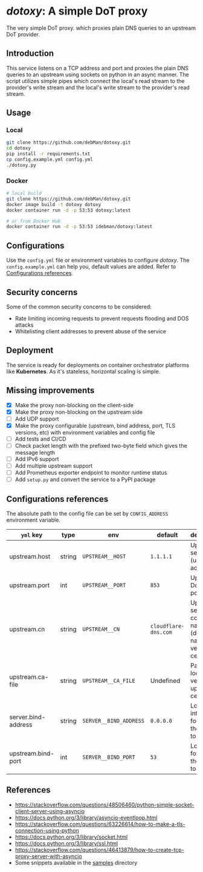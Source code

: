 # *dotoxy*: A simple DoT proxy

The very simple DoT proxy. which proxies plain DNS queries to an upstream DoT
provider.

## Introduction

This service listens on a TCP address and port and proxies the plain DNS
queries to an upstream using sockets on python in an async manner. The script
utilizes simple pipes which connect the local's read stream to the provider's
write stream and the local's write stream to the provider's read stream.

## Usage

### Local

``` bash
git clone https://github.com/debMan/dotoxy.git
cd dotoxy
pip install -r requirements.txt
cp config.example.yml config.yml
./dotoxy.py
```

### Docker

``` bash
# local build
git clone https://github.com/debMan/dotoxy.git
docker image build -t dotoxy dotoxy
docker container run -d -p 53:53 dotoxy:latest

# or from Docker Hub
docker container run -d -p 53:53 idebman/dotoxy:latest
```

## Configurations

Use the `config.yml` file or environment variables to configure *dotoxy*. The
`config.example.yml` can help you, default values are added. Refer to
[Configurations references](#configurations-references).

## Security concerns

Some of the common security concerns to be considered:

- Rate limiting incoming requests to prevent requests flooding and DOS attacks
- Whitelisting client addresses to prevent abuse of the service

## Deployment

The service is ready for deployments on container orchestrator platforms like
**Kubernetes**. As it's stateless, horizontal scaling is simple.

## Missing improvements

- [x] Make the proxy non-blocking on the client-side
- [x] Make the proxy non-blocking on the upstream side
- [ ] Add UDP support
- [x] Make the proxy configurable (upstream, bind address, port, TLS versions,
  etc) with environment variables and config file
- [ ] Add tests and CI/CD
- [ ] Check packet length with the prefixed two-byte field which gives the
  message length
- [ ] Add IPv6 support
- [ ] Add multiple upstream support
- [ ] Add Prometheus exporter endpoint to monitor runtime status
- [ ] Add `setup.py` and convert the service to a PyPI package

## Configurations references

The absolute path to the config file can be set by `CONFIG_ADDRESS` environment
variable.

| `yml` key           | type   | env                    | default              | description                                                         |
| ------------------- | ------ | ---------------------- | -------------------- | ------------------------------------------------------------------- |
| upstream.host       | string | `UPSTREAM__HOST`       | `1.1.1.1`            | Upstream server (usually IP) address                                |
| upstream.port       | int    | `UPSTREAM__PORT`       | `853`                | Upstream DoT TCP port                                               |
| upstream.cn         | string | `UPSTREAM__CN`         | `cloudflare-dns.com` | Upstream server common name (domain name) to verify its certificate |
| upstream.ca-file    | string | `UPSTREAM__CA_FILE`    | Undefined            | Path to local CA to verify upstream's certificate                   |
| server.bind-address | string | `SERVER__BIND_ADDRESS` | `0.0.0.0`            | Local interface for binding the server to                           |
| upstream.bind-port  | int    | `SERVER__BIND_PORT`    | `53`                 | Local port for binding the server to                                |

## References

- <https://stackoverflow.com/questions/48506460/python-simple-socket-client-server-using-asyncio>
- <https://docs.python.org/3/library/asyncio-eventloop.html>
- <https://stackoverflow.com/questions/63226614/how-to-make-a-tls-connection-using-python>
- <https://docs.python.org/3/library/socket.html>
- <https://docs.python.org/3/library/ssl.html>
- <https://stackoverflow.com/questions/46413879/how-to-create-tcp-proxy-server-with-asyncio>
- Some snippets available in the [samples](sample) directory
